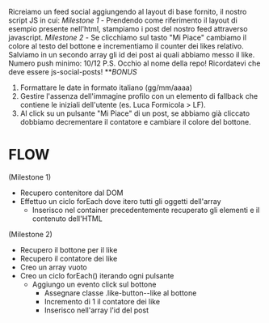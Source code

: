 Ricreiamo un feed social aggiungendo al layout di base fornito, il nostro script JS in cui:
*Milestone 1* - Prendendo come riferimento il layout di esempio presente nell'html, stampiamo i post del nostro feed attraverso javascript.
*Milestone 2* - Se clicchiamo sul tasto "Mi Piace" cambiamo il colore al testo del bottone e incrementiamo il counter dei likes relativo.
Salviamo in un secondo array gli id dei post ai quali abbiamo messo il like.
Numero push minimo: 10/12
P.S. Occhio al nome della repo! Ricordatevi che deve essere js-social-posts!
***BONUS*
1. Formattare le date in formato italiano (gg/mm/aaaa)
2. Gestire l'assenza dell'immagine profilo con un elemento di fallback che contiene le iniziali dell'utente (es. Luca Formicola > LF).
3. Al click su un pulsante "Mi Piace" di un post, se abbiamo già cliccato dobbiamo decrementare il contatore e cambiare il colore del bottone.

# FLOW
(Milestone 1)
- Recupero contenitore dal DOM
- Effettuo un ciclo forEach dove itero tutti gli oggetti dell'array
    - Inserisco nel container precedentemente recuperato gli elementi e il contenuto dell'HTML

(Milestone 2)
- Recupero il bottone per il like
- Recupero il contatore dei like
- Creo un array vuoto
- Creo un ciclo forEach() iterando ogni pulsante
    - Aggiungo un evento click sul bottone
        - Assegnare classe .like-button--like al bottone
        - Incremento di 1 il contatore dei like
        - Inserisco nell'array l'id del post